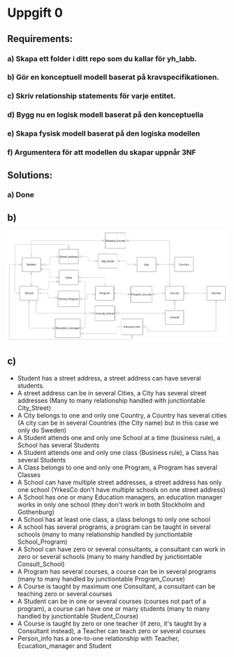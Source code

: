 # Uppgift 0

## Requirements:
### a) Skapa ett folder i ditt repo som du kallar för yh_labb.
### b) Gör en konceptuell modell baserat på kravspecifikationen.
### c) Skriv relationship statements för varje entitet.
### d) Bygg nu en logisk modell baserat på den konceptuella
### e) Skapa fysisk modell baserat på den logiska modellen
### f) Argumentera för att modellen du skapar uppnår 3NF

## Solutions:
### a) Done
## b)
<img src = "../../assets/conceptual_yrkesco6.png" width=700>

## c)
- Student has a street address, a street address can have several students.
- A street address can be in several Cities, a City has several street addresses (Many to many relationship handled with junctiontable City_Street)
- A City belongs to one and only one Country, a Country has several cities (A city can be in several Countries (the City name) but in this case we only do Sweden)
- A Student attends one and only one School at a time (business rule), a School has several Students
- A Student attends one and only one class (Business rule), a Class has several Students
- A Class belongs to one and only one Program, a Program has several Classes
- A School can have multiple street addresses, a street address has only one school (YrkesCo don't have multiple schools on one street address)
- A School has one or many Education managers, an education manager works in only one school (they don't work in both Stockholm and Gothenburg)
- A School has at least one class, a class belongs to only one school
- A school has several programs, a program can be taught in several schools (many to many relationship handled by junctiontable School_Program)
- A School can have zero or several consultants, a consultant can work in zero or several schools (many to many handled by junctiontable Consult_School)
- A Program has several courses, a course can be in several programs (many to many handled by junctiontable Program_Course)
- A Course is taught by maximum one Consultant, a consultant can be teaching zero or several courses
- A Student can be in one or several courses (courses not part of a program), a course can have one or many students (many to many handled by junctiontable Student_Course)
- A Course is taught by zero or one teacher (if zero, it's taught by a Consultant instead), a Teacher can teach zero or several courses
- Person_info has a one-to-one relationship with Teacher, Ecucation_manager and Student
